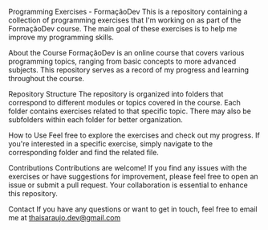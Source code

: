 Programming Exercises - FormaçãoDev
This is a repository containing a collection of programming exercises that I'm working on as part of the FormaçãoDev course. The main goal of these exercises is to help me improve my programming skills. 

About the Course
FormaçãoDev is an online course that covers various programming topics, ranging from basic concepts to more advanced subjects. This repository serves as a record of my progress and learning throughout the course.

Repository Structure
The repository is organized into folders that correspond to different modules or topics covered in the course. Each folder contains exercises related to that specific topic. There may also be subfolders within each folder for better organization.

How to Use
Feel free to explore the exercises and check out my progress. If you're interested in a specific exercise, simply navigate to the corresponding folder and find the related file.

Contributions
Contributions are welcome! If you find any issues with the exercises or have suggestions for improvement, please feel free to open an issue or submit a pull request. Your collaboration is essential to enhance this repository.

Contact
If you have any questions or want to get in touch, feel free to email me at thaisaraujo.dev@gmail.com
